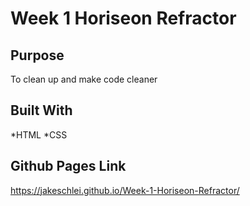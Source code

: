 # Week 1 Horiseon Refractor

## Purpose
To clean up and make code cleaner

## Built With
*HTML
*CSS

## Github Pages Link 
https://jakeschlei.github.io/Week-1-Horiseon-Refractor/


